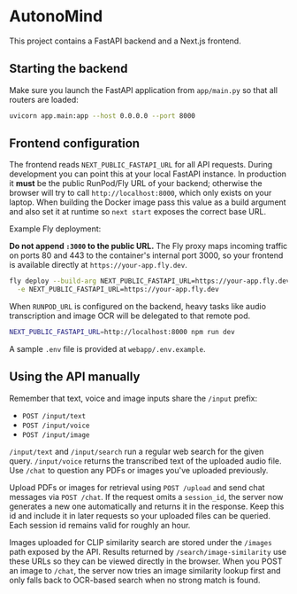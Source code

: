 # AutonoMind

This project contains a FastAPI backend and a Next.js frontend.

## Starting the backend

Make sure you launch the FastAPI application from `app/main.py` so that all routers are loaded:

```bash
uvicorn app.main:app --host 0.0.0.0 --port 8000
```

## Frontend configuration

The frontend reads `NEXT_PUBLIC_FASTAPI_URL` for all API requests. During
development you can point this at your local FastAPI instance. In production it
**must** be the public RunPod/Fly URL of your backend; otherwise the browser
will try to call `http://localhost:8000`, which only exists on your laptop.
When building the Docker image pass this value as a build argument and also set
it at runtime so `next start` exposes the correct base URL.

Example Fly deployment:

**Do not append `:3000` to the public URL.** The Fly proxy maps
incoming traffic on ports 80 and 443 to the container's internal port 3000,
so your frontend is available directly at `https://your-app.fly.dev`.

```bash
fly deploy --build-arg NEXT_PUBLIC_FASTAPI_URL=https://your-app.fly.dev \
  -e NEXT_PUBLIC_FASTAPI_URL=https://your-app.fly.dev
```

When `RUNPOD_URL` is configured on the backend, heavy tasks like audio
transcription and image OCR will be delegated to that remote pod.

```bash
NEXT_PUBLIC_FASTAPI_URL=http://localhost:8000 npm run dev
```

A sample `.env` file is provided at `webapp/.env.example`.

## Using the API manually

Remember that text, voice and image inputs share the `/input` prefix:

- `POST /input/text`
- `POST /input/voice`
- `POST /input/image`

`/input/text` and `/input/search` run a regular web search for the given query.
`/input/voice` returns the transcribed text of the uploaded audio file.
Use `/chat` to question any PDFs or images you've uploaded previously.

Upload PDFs or images for retrieval using `POST /upload` and send chat messages via `POST /chat`.
If the request omits a `session_id`, the server now generates a new one automatically and
returns it in the response. Keep this id and include it in later requests so your uploaded
files can be queried. Each session id remains valid for roughly an hour.

Images uploaded for CLIP similarity search are stored under the `/images`
path exposed by the API. Results returned by `/search/image-similarity` use
these URLs so they can be viewed directly in the browser.
When you POST an image to `/chat`, the server now tries an image similarity
lookup first and only falls back to OCR-based search when no strong match is
found.
